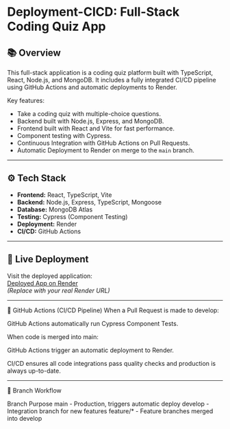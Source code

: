 # Deployment-CICD: Full-Stack Coding Quiz App

## 📚 Overview

This full-stack application is a coding quiz platform built with TypeScript, React, Node.js, and MongoDB. It includes a fully integrated CI/CD pipeline using GitHub Actions and automatic deployments to Render.

Key features:
- Take a coding quiz with multiple-choice questions.
- Backend built with Node.js, Express, and MongoDB.
- Frontend built with React and Vite for fast performance.
- Component testing with Cypress.
- Continuous Integration with GitHub Actions on Pull Requests.
- Automatic Deployment to Render on merge to the `main` branch.

---

## ⚙️ Tech Stack

- **Frontend:** React, TypeScript, Vite
- **Backend:** Node.js, Express, TypeScript, Mongoose
- **Database:** MongoDB Atlas
- **Testing:** Cypress (Component Testing)
- **Deployment:** Render
- **CI/CD:** GitHub Actions

---

## 🚀 Live Deployment

Visit the deployed application:  
[Deployed App on Render](https://deployment-cicd-a4ub.onrender.com)  
*(Replace with your real Render URL)*

---

🔄 GitHub Actions (CI/CD Pipeline)
When a Pull Request is made to develop:

GitHub Actions automatically run Cypress Component Tests.

When code is merged into main:

GitHub Actions trigger an automatic deployment to Render.

CI/CD ensures all code integrations pass quality checks and production is always up-to-date.

---

🧹 Branch Workflow

Branch	Purpose
main  -	Production, triggers automatic deploy
develop	- Integration branch for new features
feature/* -	Feature branches merged into develop